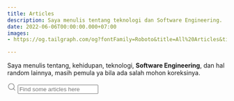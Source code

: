 ```yaml
---
title: Articles
description: Saya menulis tentang teknologi dan Software Engineering.
date: 2022-06-06T00:00:00.000+07:00
images:
- https://og.tailgraph.com/og?fontFamily=Roboto&title=All%20Articles&titleTailwind=text-gray-800%20font-bold%20text-6xl&titleFontFamily=Inter&text=I%20am%20writing%20some%20articles%20here.&textTailwind=text-gray-700%20text-2xl%20mt-4&textFontFamily=Inter&logoTailwind=h-8&bgTailwind=bg-white&footer=aliif.space&footerTailwind=text-teal-600&t=1654495471553&refresh=1

---
```

Saya menulis tentang, kehidupan, teknologi,  **Software Engineering**, dan hal random lainnya, masih pemula ya bila ada salah mohon koreksinya.

<div class="search-article">
<label for="search-input" aria-hidden="true">
<!-- Magnifier -->
<svg xmlns="http://www.w3.org/2000/svg" width="20" height="20" viewBox="0 0 24 24" fill="none"
stroke="rgba(128,128,128,0.8)" stroke-width="2" stroke-linecap="round" stroke-linejoin="round"
class="feather feather-search"><circle cx="11" cy="11" r="8"></circle><line x1="21" y1="21" x2="16.65" y2="16.65"></line></svg>
</label>
<input type="search" id="search-input" placeholder="Find some articles here" aria-label="Search">
</div>